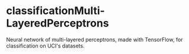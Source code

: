 # classificationMulti-LayeredPerceptrons
Neural network of multi-layered perceptrons, made with TensorFlow, for classification on UCI's datasets.
